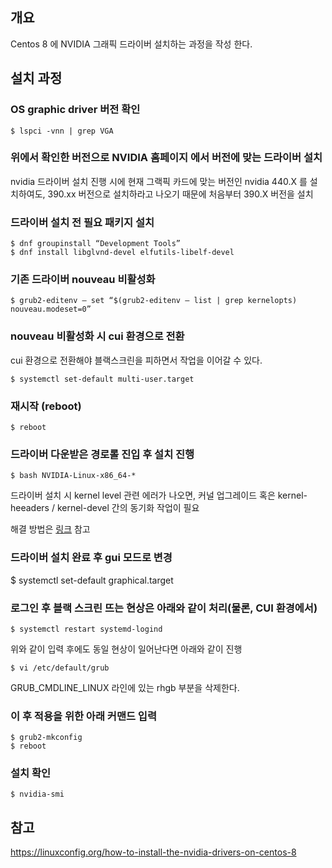 ## 개요
Centos 8 에 NVIDIA 그래픽 드라이버 설치하는 과정을 작성 한다.

## 설치 과정
### OS graphic driver 버전 확인
```shell
$ lspci -vnn | grep VGA
```
### 위에서 확인한 버전으로 NVIDIA 홈페이지 에서 버전에 맞는 드라이버 설치

nvidia 드라이버 설치 진행 시에 현재 그랙픽 카드에 맞는 버전인 nvidia 440.X 를 설치하여도, 390.xx 버전으로 설치하라고 나오기 때문에 처음부터 390.X 버전을 설치

### 드라이버 설치 전 필요 패키지 설치
```shell
$ dnf groupinstall “Development Tools”
$ dnf install libglvnd-devel elfutils-libelf-devel
```

### 기존 드라이버 nouveau 비활성화
```shell
$ grub2-editenv — set “$(grub2-editenv — list | grep kernelopts) nouveau.modeset=0”
```

### nouveau 비활성화 시 cui 환경으로 전환

cui 환경으로 전환해야 블랙스크린을 피하면서 작업을 이어갈 수 있다.
```shell
$ systemctl set-default multi-user.target
```
### 재시작 (reboot)
```shell
$ reboot
```
### 드라이버 다운받은 경로롤 진입 후 설치 진행
```
$ bash NVIDIA-Linux-x86_64-*
```
드라이버 설치 시 kernel level 관련 에러가 나오면, 커널 업그레이드 혹은 kernel-heeaders / kernel-devel 간의 동기화 작업이 필요

해결 방법은 [링크](https://linuxconfig.org/error-unable-to-find-the-kernel-source-tree-for-the-currently-running-kernel-centos-rhel) 참고

### 드라이버 설치 완료 후 gui 모드로 변경
$ systemctl set-default graphical.target

### 로그인 후 블랙 스크린 뜨는 현상은 아래와 같이 처리(물론, CUI 환경에서)
```shell
$ systemctl restart systemd-logind
```

위와 같이 입력 후에도 동일 현상이 일어난다면 아래와 같이 진행
```shell
$ vi /etc/default/grub
```

GRUB_CMDLINE_LINUX 라인에 있는 rhgb 부분을 삭제한다.

### 이 후 적용을 위한 아래 커맨드 입력
```shell
$ grub2-mkconfig
$ reboot
```

### 설치 확인
```shell
$ nvidia-smi
```

## 참고
https://linuxconfig.org/how-to-install-the-nvidia-drivers-on-centos-8
